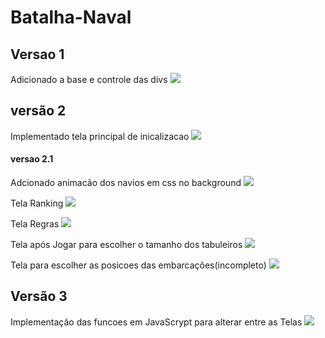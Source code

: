 # Batalha-Naval
## Versao 1
 Adicionado a base e controle das divs
![](https://github.com/Romenildo/Batalha-Naval/blob/master/imgs/v1.png)

## versão 2
 Implementado tela principal de inicalizacao
![](https://github.com/Romenildo/Batalha-Naval/blob/master/imgs/v2-telaInicio.gif)

#### versao 2.1
 Adcionado animacão dos navios em css no background
![](https://github.com/Romenildo/Batalha-Naval/blob/master/imgs/v2.1-telaInicio.gif)
   
Tela Ranking
![](https://github.com/Romenildo/Batalha-Naval/blob/master/imgs/v2-telaRanking.PNG)
   
Tela Regras
![](https://github.com/Romenildo/Batalha-Naval/blob/master/imgs/v2-telaRegras.gif)

Tela após Jogar para escolher o tamanho dos tabuleiros
![](https://github.com/Romenildo/Batalha-Naval/blob/master/imgs/v2-telaJogar.gif)
   
Tela para escolher as posicoes das embarcações(incompleto)
![](https://github.com/Romenildo/Batalha-Naval/blob/master/imgs/v2-telaEscolher.gif)

## Versão 3
Implementação das funcoes em JavaScrypt para alterar entre as Telas
![](https://github.com/Romenildo/Batalha-Naval/blob/master/imgs/v3.gif)